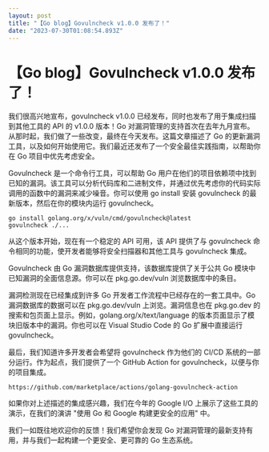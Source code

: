 ```yaml
---
layout: post
title: "【Go blog】Govulncheck v1.0.0 发布了！"
date: "2023-07-30T01:08:54.893Z"
---
```

【Go blog】Govulncheck v1.0.0 发布了！
================================

我们很高兴地宣布，govulncheck v1.0.0 已经发布，同时也发布了用于集成扫描到其他工具的 API 的 v1.0.0 版本！Go 对漏洞管理的支持首次在去年九月宣布。从那时起，我们做了一些改变，最终在今天发布。这篇文章描述了 Go 的更新漏洞工具，以及如何开始使用它。我们最近还发布了一个安全最佳实践指南，以帮助你在 Go 项目中优先考虑安全。

Govulncheck 是一个命令行工具，可以帮助 Go 用户在他们的项目依赖项中找到已知的漏洞。该工具可以分析代码库和二进制文件，并通过优先考虑你的代码实际调用的函数中的漏洞来减少噪音。你可以使用 go install 安装 govulncheck 的最新版本，然后在你的模块内运行 govulncheck。

    go install golang.org/x/vuln/cmd/govulncheck@latest
    govulncheck ./...
    

从这个版本开始，现在有一个稳定的 API 可用，该 API 提供了与 govulncheck 命令相同的功能，使开发者能够将安全扫描器和其他工具与 govulncheck 集成。

Govulncheck 由 Go 漏洞数据库提供支持，该数据库提供了关于公共 Go 模块中已知漏洞的全面信息源。你可以在 pkg.go.dev/vuln 浏览数据库中的条目。

漏洞检测现在已经集成到许多 Go 开发者工作流程中已经存在的一套工具中。Go 漏洞数据库的数据可以在 pkg.go.dev/vuln 上浏览。漏洞信息也在 pkg.go.dev 的搜索和包页面上显示。例如，golang.org/x/text/language 的版本页面显示了模块旧版本中的漏洞。你也可以在 Visual Studio Code 的 Go 扩展中直接运行 govulncheck。

最后，我们知道许多开发者会希望将 govulncheck 作为他们的 CI/CD 系统的一部分运行。作为起点，我们提供了一个 GitHub Action for govulncheck，以便与你的项目集成。

    https://github.com/marketplace/actions/golang-govulncheck-action
    

如果你对上述描述的集成感兴趣，我们在今年的 Google I/O 上展示了这些工具的演示，在我们的演讲 "使用 Go 和 Google 构建更安全的应用" 中。

我们一如既往地欢迎你的反馈！我们希望你会发现 Go 对漏洞管理的最新支持有用，并与我们一起构建一个更安全、更可靠的 Go 生态系统。